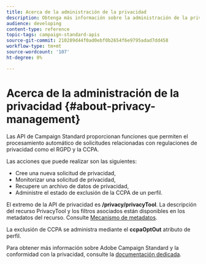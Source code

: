 ```yaml
---
title: Acerca de la administración de la privacidad
description: Obtenga más información sobre la administración de la privacidad con API
audience: developing
content-type: reference
topic-tags: campaign-standard-apis
source-git-commit: 210289d44f0ad0ebf0b2654f6e9795adad7dd458
workflow-type: tm+mt
source-wordcount: '107'
ht-degree: 0%

---
```



# Acerca de la administración de la privacidad {#about-privacy-management}

Las API de Campaign Standard proporcionan funciones que permiten el procesamiento automático de solicitudes relacionadas con regulaciones de privacidad como el RGPD y la CCPA.

Las acciones que puede realizar son las siguientes:

* Cree una nueva solicitud de privacidad,
* Monitorizar una solicitud de privacidad,
* Recupere un archivo de datos de privacidad,
* Administre el estado de exclusión de la CCPA de un perfil.

El extremo de la API de privacidad es **/privacy/privacyTool**. La descripción del recurso PrivacyTool y los filtros asociados están disponibles en los metadatos del recurso. Consulte [Mecanismo de metadatos](../../api/using/metadata-mechanism.md).

La exclusión de CCPA se administra mediante el **ccpaOptOut** atributo de perfil.

Para obtener más información sobre Adobe Campaign Standard y la conformidad con la privacidad, consulte la [documentación dedicada](../../start/using/privacy-requests.md).

